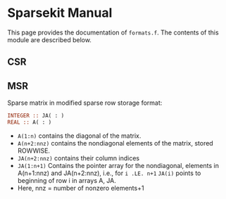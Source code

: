 # Sparsekit Manual

This page provides the documentation of `formats.f`. The contents of this module are described below.

## CSR

## MSR

Sparse matrix in modified sparse row storage format:

```fortran
INTEGER :: JA( : )
REAL :: A( : )
```

- `A(1:n)` contains the diagonal of the matrix.
- `A(n+2:nnz)` contains the nondiagonal elements of the matrix, stored ROWWISE.
- `JA(n+2:nnz)`  contains their column indices
- `JA(1:n+1)` Contains the pointer array for the nondiagonal, elements in A(n+1:nnz) and JA(n+2:nnz), i.e., for `i .LE. n+1` `JA(i)` points to beginning of row i in arrays A, JA.
- Here, nnz = number of nonzero elements+1
